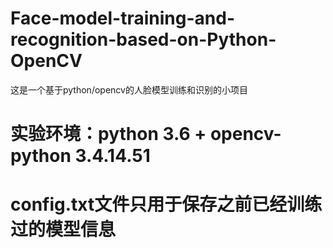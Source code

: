 # Face-model-training-and-recognition-based-on-Python-OpenCV
这是一个基于python/opencv的人脸模型训练和识别的小项目
  # 实验环境：python 3.6 + opencv-python 3.4.14.51
  # config.txt文件只用于保存之前已经训练过的模型信息
